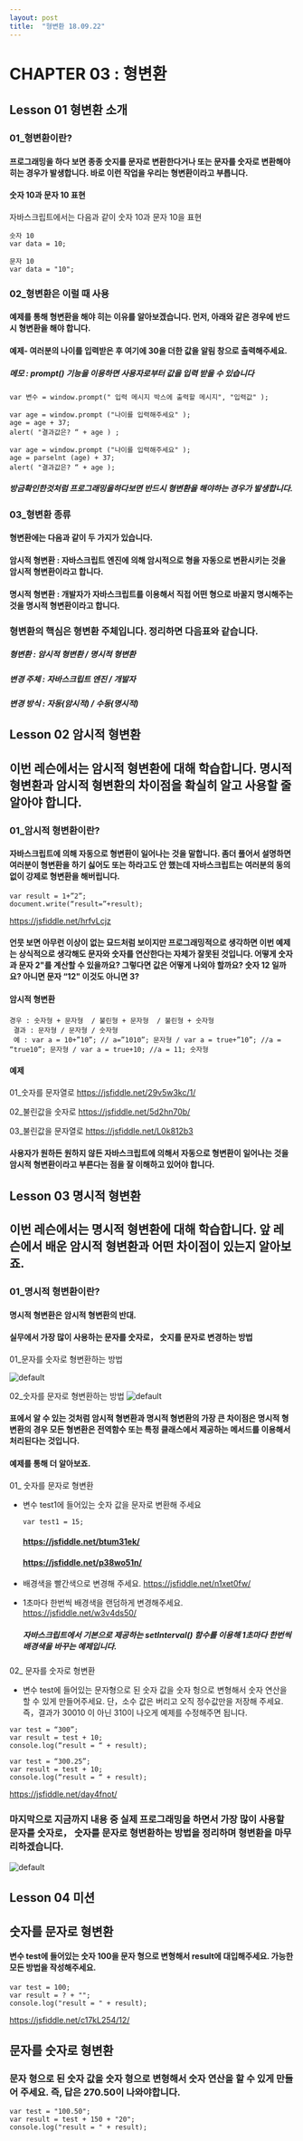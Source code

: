 ```yaml
---
layout: post
title:  "형변환 18.09.22"
---
```


CHAPTER 03 : 형변환
=============

Lesson 01 형변환 소개
-------------

### 01_형변환이란?

#### 프로그래밍을 하다 보면 종종 숫지를 문자로 변환한다거나 또는 문자를 숫자로 변환해야 히는 경우가 발생합니다. 바로 이런 작업을 우리는 형변환이라고 부릅니다.

#### 숫자 10과 문자 10 표현

자바스크립트에서는 다음과 같이 숫자 10과 문자 10을 표현

<pre><code>숫자 10
var data = 10;

문자 10
var data = "10";</code></pre>

### 02_형변환은 이럴 때 사용

####  예제를 통해 형변환을 해야 히는 이유를 알아보겠습니다. 먼저, 아래와 같은 경우에 반드시 형변환을 해야 합니다.

#### 예제-  여러분의 나이를 입력받은 후 여기에 30을 더한 값을 알림 창으로 출력해주세요.

##### 메모 : prompt() 기능을 이용하면 사용자로부터 값을 입력 받을 수 있습니다 

<pre><code>var 변수 = window.prompt(" 입력 메시지 박스에 출력할 메시지", "입력값" ); 

var age = window.prompt ("나이를 입력해주세요" );
age = age + 37;
alert( "결과값은? “ + age ) ;</code></pre>

<pre><code>var age = window.prompt ("나이를 입력해주세요" );
age = parselnt (age) + 37; 
alert( "결과값은? “ + age );</code></pre>

##### 방금확인한것처럼 프로그래밍을하다보면 반드시 형변환을 해야하는 경우가 발생합니다. 

### 03_형변환 종류

#### 형변환에는 다음과 같이 두 가지가 있습니다.

#### 암시적 형변환 : 자바스크립트 엔진에 의해 암시적으로 형을 자동으로 변환시키는 것을 암시적 형변환이라고 합니다.
#### 명시적 형변환 : 개발자가 자바스크립트를 이용해서 직접 어떤 형으로 바꿀지 명시해주는 것을 명시적 형변환이라고 합니다.

### 형변환의 핵심은 형변환 주체입니다. 정리하면 다음표와 같습니다. 

##### 형변환  :  암시적 형변환 / 명시적 형변환
##### 변경 주체 : 자바스크립트 엔진 / 개발자
##### 변경 방식 : 자동(암시적)   /    수동(명시적)




Lesson 02 암시적 형변환
-------------

## 이번 레슨에서는 암시적 형변환에 대해 학습합니다. 명시적 형변환과 암시적 형변환의 차이점을 확실히 알고 사용할 줄 알아야 합니다.

### 01_암시적 형변환이란?

####  자바스크립트에 의해 자동으로 형변환이 일어나는 것을 말합니다. 좀더 풀어서 설명하면 여러분이 형변환을 하기 싫어도 또는 하라고도 안 했는데 자바스크립트는 여러분의 동의 없이 강제로 형변환을 해버립니다. 

<pre><code>var result = 1+”2”;
document.write(“result=”+result);</code></pre>

https://jsfiddle.net/hrfvLcjz

#### 언뭇 보면 아무런 이상이 없는 묘드처럼 보이지만 프로그래밍적으로 생각하면 이번 예제는 상식적으로 생각해도 문자와 숫자를 연산한다는 자체가 잘못된 것입니다. 어떻게 숫자 과 문자 2"를 계산할 수 있을까요? 그렇다면 값은 어떻게 나외야 할까요? 숫자 12 일까요? 아니면 문자 “12" 이것도 아니면 3?

#### 암시적 형변환
<pre><code>경우 : 숫자형 + 문자형  / 불린형 + 문자형  / 불린형 + 숫자형 
 결과 : 문자형 / 문자형 / 숫자형
 예 : var a = 10+”10”; // a=”1010”; 문자형 / var a = true+”10”; //a = “true10”; 문자형 / var a = true+10; //a = 11; 숫자형</code></pre>

#### 예제

01_숫자를 문자열로
https://jsfiddle.net/29v5w3kc/1/

02_불린값을 숫자로
https://jsfiddle.net/5d2hn70b/

03_불린값을 문자열로
https://jsfiddle.net/L0k812b3

#### 사용자가 원하든 원하지 않든 자바스크립트에 의해서 자동으로 형변환이 일어나는 것을 암시적 형변환이라고 부른다는 점을 잘 이해하고 있어야 합니다.




Lesson 03 명시적 형변환
-------------

## 이번 레슨에서는 명시적 형변환에 대해 학습합니다. 앞 레슨에서 배운 암시적 형변환과 어떤 차이점이 있는지 알아보죠. 

### 01_명시적 형변환이란?

####  명시적 형변환은 암시적 형변환의 반대. 

####  실무에서 가장 많이 사용하는 문자를 숫자로， 숫지를 문자로 변경하는 방법

01_문자를 숫자로 형변환하는 방법

![default](https://user-images.githubusercontent.com/42795906/45790906-2b3e9880-bcc2-11e8-988a-d202ed7bb23a.jpg)

02_숫자를 문자로 형변환하는 방법
![default](https://user-images.githubusercontent.com/42795906/45791092-0dbdfe80-bcc3-11e8-89a0-02283b6a6596.jpg)

#### 표에서 알 수 있는 것처럼 암시적 형변환과 명시적 형변환의 가장 큰 차이점은 명시적 형변환의 경우 모든 형변환은 전역함수 또는 특정 클래스에서 제공하는 메서드를 이용해서 처리된다는 것입니다.

#### 예제를 통해 더 알아보죠.

01_ 숫자를 문자로 형변환
 - 변수 test1에 들어있는 숫자 값을 문자로 변환해 주세요
   <pre><code>var test1 = 15;</code></pre>
   
   #### https://jsfiddle.net/btum31ek/   
   #### https://jsfiddle.net/p38wo51n/
   
      
 - 배경색을 빨간색으로 변경해 주세요.
   https://jsfiddle.net/n1xet0fw/

 - 1초마다 한번씩 배경색을 랜덤하게 변경해주세요.
   https://jsfiddle.net/w3v4ds50/
   
   #####  자바스크립트에서 기본으로 제공하는 setInterval() 함수를 이용해 1초마다 한번씩 배경색을 바꾸는 예제입니다. 
 
 02_ 문자를 숫자로 형변환
 
  -  변수 test에 들어있는 문자형으로 된 숫자 값을 숫자 헝으로 변형해서 숫자 연산을 할 수 있게 만들어주세요.
     단，소수 값은 버리고 오직 정수값만을 저장해 주세요. 즉，결과가 30010 이 아닌 310이  나오게 예제를 수정해주면 됩니다. 
 
<pre><code>var test = “300”;
var result = test + 10;
console.log(“result = “ + result);</code></pre>

<pre><code>var test = “300.25”;
var result = test + 10;
console.log(“result = “ + result);</code></pre>

https://jsfiddle.net/day4fnot/


### 마지막으로 지금까지 내용 중 실제 프로그래밍을 하면서 가장 많이 사용할 문자를 숫자로， 숫자를 문자로 형변환하는 방법을 정리하며 형변환을 마무리하겠습니다. 

![default](https://user-images.githubusercontent.com/42795906/45796548-153dd180-bcdc-11e8-8411-c8211482eeae.jpg)


Lesson 04 미션
-------------

## 숫자를 문자로 형변환
#### 변수 test에 들어있는 숫자 100을 문자 형으로 변형해서 result에 대입해주세요. 가능한 모든 방법을 작성해주세요.

<pre><code>var test = 100;
var result = ? + "";
console.log("result = " + result);</code></pre>

https://jsfiddle.net/c17kL254/12/

## 문자를 숫자로 형변환
### 문자 형으로 된 숫자 값을 숫자 형으로 변형해서 숫자 연산을 할 수 있게 만들어 주세요. 즉, 답은 270.50이 나와야합니다.

<pre><code>var test = "100.50";
var result = test + 150 + "20";
console.log("result = " + result);</code></pre>


